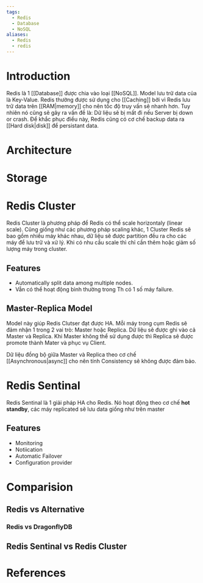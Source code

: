 ```yaml
---
tags:
  - Redis
  - Database
  - NoSQL
aliases:
  - Redis
  - redis
---
```

# Introduction

Redis là 1 [[Database]] được chia vào loại [[NoSQL]]. Model lưu trữ data của là Key-Value. Redis thường được sử dụng cho [[Caching]] bởi vì Redis lưu trữ data trên [[RAM|memory]] cho nên tốc độ truy vấn sẽ nhanh hơn. Tuy nhiên nó cũng sẽ gây ra vấn đề là: Dữ liệu sẽ bị mất đi nếu Server bị down or crash. Để khắc phục điều này, Redis cũng có cơ chế backup data ra [[Hard disk|disk]] để persistant data.

# Architecture

# Storage

# Redis Cluster

Redis Cluster là phương pháp để Redis có thể scale horizontaly (linear scale). Cũng giống như các phương pháp scaling khác, 1 Cluster Redis sẽ bao gồm nhiều máy khác nhau, dữ liệu sẽ được partition đều ra cho các máy để lưu trữ và xử lý. Khi có nhu cầu scale thì chỉ cần thêm hoặc giảm số lượng máy trong cluster.


## Features
- Automatically split data among multiple nodes.
- Vẫn có thể hoạt động bình thường trong Th có 1 số máy failure.

## Master-Replica Model

Model này giúp Redis Clutser đạt được HA. Mỗi máy trong cụm Redis sẽ đảm nhận 1 trong 2 vai trò: Master hoặc Replica. Dữ liệu sẽ được ghi vào cả Master và Replica. Khi Master không thể sử dụng được thì Replica sẽ được promote thành Mater và phục vụ Client.

Dữ liệu đồng bộ giữa Master và Replica theo cơ chế [[Asynchronous|async]] cho nên tính Consistency sẽ không được đảm bảo.
# Redis Sentinal

Redis Sentinal là 1 giải pháp HA cho Redis. Nó hoạt động theo cơ chế **hot standby**, các máy replicated sẽ lưu data giống như trên master 

## Features
- Monitoring
- Notiication
- Automatic Failover
- Configuration provider

# Comparision

## Redis vs Alternative

### Redis vs DragonflyDB

## Redis Sentinal vs Redis Cluster

# References
